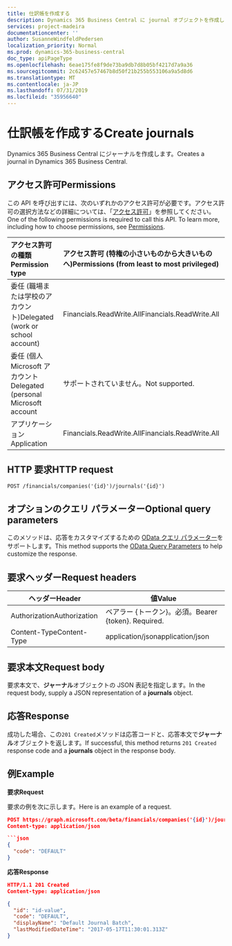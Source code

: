 ```yaml
---
title: 仕訳帳を作成する
description: Dynamics 365 Business Central に journal オブジェクトを作成します。
services: project-madeira
documentationcenter: ''
author: SusanneWindfeldPedersen
localization_priority: Normal
ms.prod: dynamics-365-business-central
doc_type: apiPageType
ms.openlocfilehash: 6eae175fe8f9de73ba9db7d8b05bf4217d7a9a36
ms.sourcegitcommit: 2c62457e57467b8d50f21b255b553106a9a5d8d6
ms.translationtype: MT
ms.contentlocale: ja-JP
ms.lasthandoff: 07/31/2019
ms.locfileid: "35956640"
---
```

# <a name="create-journals"></a><span data-ttu-id="98ac4-103">仕訳帳を作成する</span><span class="sxs-lookup"><span data-stu-id="98ac4-103">Create journals</span></span>
<span data-ttu-id="98ac4-104">Dynamics 365 Business Central にジャーナルを作成します。</span><span class="sxs-lookup"><span data-stu-id="98ac4-104">Creates a journal in Dynamics 365 Business Central.</span></span> 

## <a name="permissions"></a><span data-ttu-id="98ac4-105">アクセス許可</span><span class="sxs-lookup"><span data-stu-id="98ac4-105">Permissions</span></span>
<span data-ttu-id="98ac4-p101">この API を呼び出すには、次のいずれかのアクセス許可が必要です。アクセス許可の選択方法などの詳細については、「[アクセス許可](/graph/permissions-reference)」を参照してください。</span><span class="sxs-lookup"><span data-stu-id="98ac4-p101">One of the following permissions is required to call this API. To learn more, including how to choose permissions, see [Permissions](/graph/permissions-reference).</span></span>

|<span data-ttu-id="98ac4-108">アクセス許可の種類</span><span class="sxs-lookup"><span data-stu-id="98ac4-108">Permission type</span></span> |<span data-ttu-id="98ac4-109">アクセス許可 (特権の小さいものから大きいものへ)</span><span class="sxs-lookup"><span data-stu-id="98ac4-109">Permissions (from least to most privileged)</span></span>|
|:---------------|:------------------------------------------|
|<span data-ttu-id="98ac4-110">委任 (職場または学校のアカウント)</span><span class="sxs-lookup"><span data-stu-id="98ac4-110">Delegated (work or school account)</span></span>|<span data-ttu-id="98ac4-111">Financials.ReadWrite.All</span><span class="sxs-lookup"><span data-stu-id="98ac4-111">Financials.ReadWrite.All</span></span> |
|<span data-ttu-id="98ac4-112">委任 (個人 Microsoft アカウント</span><span class="sxs-lookup"><span data-stu-id="98ac4-112">Delegated (personal Microsoft account</span></span>|<span data-ttu-id="98ac4-113">サポートされていません。</span><span class="sxs-lookup"><span data-stu-id="98ac4-113">Not supported.</span></span>|
|<span data-ttu-id="98ac4-114">アプリケーション</span><span class="sxs-lookup"><span data-stu-id="98ac4-114">Application</span></span>|<span data-ttu-id="98ac4-115">Financials.ReadWrite.All</span><span class="sxs-lookup"><span data-stu-id="98ac4-115">Financials.ReadWrite.All</span></span>|

## <a name="http-request"></a><span data-ttu-id="98ac4-116">HTTP 要求</span><span class="sxs-lookup"><span data-stu-id="98ac4-116">HTTP request</span></span>

```
POST /financials/companies('{id}')/journals('{id}')
```

## <a name="optional-query-parameters"></a><span data-ttu-id="98ac4-117">オプションのクエリ パラメーター</span><span class="sxs-lookup"><span data-stu-id="98ac4-117">Optional query parameters</span></span>
<span data-ttu-id="98ac4-118">このメソッドは、応答をカスタマイズするための [OData クエリ パラメーター](/graph/query-parameters)をサポートします。</span><span class="sxs-lookup"><span data-stu-id="98ac4-118">This method supports the [OData Query Parameters](/graph/query-parameters) to help customize the response.</span></span>

## <a name="request-headers"></a><span data-ttu-id="98ac4-119">要求ヘッダー</span><span class="sxs-lookup"><span data-stu-id="98ac4-119">Request headers</span></span>
|<span data-ttu-id="98ac4-120">ヘッダー</span><span class="sxs-lookup"><span data-stu-id="98ac4-120">Header</span></span>        |<span data-ttu-id="98ac4-121">値</span><span class="sxs-lookup"><span data-stu-id="98ac4-121">Value</span></span>                     |
|--------------|--------------------------|
|<span data-ttu-id="98ac4-122">Authorization</span><span class="sxs-lookup"><span data-stu-id="98ac4-122">Authorization</span></span> |<span data-ttu-id="98ac4-p102">ベアラー {トークン}。必須。</span><span class="sxs-lookup"><span data-stu-id="98ac4-p102">Bearer {token}. Required.</span></span> |
|<span data-ttu-id="98ac4-125">Content-Type</span><span class="sxs-lookup"><span data-stu-id="98ac4-125">Content-Type</span></span>  |<span data-ttu-id="98ac4-126">application/json</span><span class="sxs-lookup"><span data-stu-id="98ac4-126">application/json</span></span>          |

## <a name="request-body"></a><span data-ttu-id="98ac4-127">要求本文</span><span class="sxs-lookup"><span data-stu-id="98ac4-127">Request body</span></span>
<span data-ttu-id="98ac4-128">要求本文で、**ジャーナル**オブジェクトの JSON 表記を指定します。</span><span class="sxs-lookup"><span data-stu-id="98ac4-128">In the request body, supply a JSON representation of a **journals** object.</span></span>

## <a name="response"></a><span data-ttu-id="98ac4-129">応答</span><span class="sxs-lookup"><span data-stu-id="98ac4-129">Response</span></span>
<span data-ttu-id="98ac4-130">成功した場合、この```201 Created```メソッドは応答コードと、応答本文で**ジャーナル**オブジェクトを返します。</span><span class="sxs-lookup"><span data-stu-id="98ac4-130">If successful, this method returns ```201 Created``` response code and a **journals** object in the response body.</span></span>

## <a name="example"></a><span data-ttu-id="98ac4-131">例</span><span class="sxs-lookup"><span data-stu-id="98ac4-131">Example</span></span>

<span data-ttu-id="98ac4-132">**要求**</span><span class="sxs-lookup"><span data-stu-id="98ac4-132">**Request**</span></span>

<span data-ttu-id="98ac4-133">要求の例を次に示します。</span><span class="sxs-lookup"><span data-stu-id="98ac4-133">Here is an example of a request.</span></span>

```json
POST https://graph.microsoft.com/beta/financials/companies('{id}')/journals
Content-type: application/json

```json
{
  "code": "DEFAULT"
}
```

<span data-ttu-id="98ac4-134">**応答**</span><span class="sxs-lookup"><span data-stu-id="98ac4-134">**Response**</span></span>

```json
HTTP/1.1 201 Created
Content-type: application/json

{
  "id": "id-value",
  "code": "DEFAULT",
  "displayName": "Default Journal Batch",
  "lastModifiedDateTime": "2017-05-17T11:30:01.313Z"
}
```

